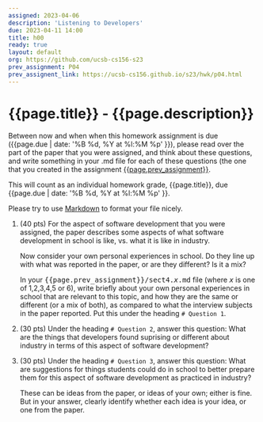 ```yaml
---
assigned: 2023-04-06
description: 'Listening to Developers'
due: 2023-04-11 14:00 
title: h00
ready: true
layout: default
org: https://github.com/ucsb-cs156-s23
prev_assignment: P04
prev_assignent_link: https://ucsb-cs156.github.io/s23/hwk/p04.html
---
```


# {{page.title}} - {{page.description}}


Between now and when when this homework assignment is due
({{page.due |  date: '%B %d, %Y at %l:%M %p' }}),
please read over the part of the paper that you were assigned, and think
about these questions, and write something in your .md file for each
of these questions (the one that you created in the assignment [{{page.prev_assignment}}]({{page.prev_assignent_link}}).

This will count as an individual homework grade, {{page.title}}, due {{page.due |  date: '%B %d, %Y at %l:%M %p' }}.

Please try to use [Markdown](https://ucsb-cs156.github.io/topics/markdown.html) to format your file nicely.

1. (40 pts) For the aspect of software development that you were assigned, the paper describes some aspects of what software development in school is like, vs.
   what it is like in industry.  

   Now consider your own personal experiences in school.  Do they line up with what was reported in the paper, or are they different?  Is it a mix?
   
   In your <tt>{{page.prev_assignment}}/sect4.<i>x</i>.md</tt> file (where <tt><i>x</i></tt> is one of 1,2,3,4,5 or 6), 
   write briefly about your own personal experiences in school that are relevant to this topic, and how they are the same or different
 (or a mix of both), as compared to what the interview subjects in the paper reported.  Put this under the heading `# Question 1`.  
 
2. (30 pts) Under the heading `# Question 2`, answer this question: What are the things that developers found suprising or different about industry in terms of
   this aspect of software development?   
   
3. (30 pts) Under the heading `# Question 3`, answer this question: What are suggestions for things students could do in school to better prepare them for
   this aspect of software development as practiced in industry?  
   
   These can be ideas from the paper, or ideas of your own; either is fine.  But in your answer, clearly identify whether each idea is your idea,
   or one from the paper.



